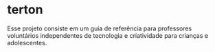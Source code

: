# terton
Esse projeto consiste em um guia de referência para professores voluntários independentes de tecnologia e criatividade para crianças e adolescentes.
